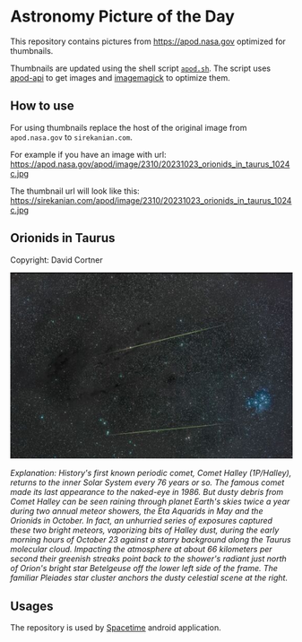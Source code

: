 # Astronomy Picture of the Day

This repository contains pictures from https://apod.nasa.gov optimized for thumbnails.

Thumbnails are updated using the shell script [`apod.sh`](apod.sh). The script
uses [apod-api](https://github.com/nasa/apod-api) to get images and [imagemagick](https://imagemagick.org) to
optimize them.

## How to use

For using thumbnails replace the host of the original image from `apod.nasa.gov` to `sirekanian.com`.

For example if you have an image with url:<br>
https://apod.nasa.gov/apod/image/2310/20231023_orionids_in_taurus_1024c.jpg

The thumbnail url will look like this:<br>
https://sirekanian.com/apod/image/2310/20231023_orionids_in_taurus_1024c.jpg

## Orionids in Taurus

Copyright: David Cortner

[![the picture of the day][1]][2]

_Explanation: History's first known periodic comet, Comet Halley (1P/Halley), returns to the inner Solar System every 76 years or so. The famous comet made its last appearance to the naked-eye in 1986. But dusty debris from Comet Halley can be seen raining through planet Earth's skies twice a year during two annual meteor showers, the Eta Aquarids in May and the Orionids in October. In fact, an unhurried series of exposures captured these two bright meteors, vaporizing bits of Halley dust, during the early morning hours of October 23 against a starry background along the Taurus molecular cloud. Impacting the atmosphere at about 66 kilometers per second their greenish streaks point back to the shower's radiant just north of Orion's bright star Betelgeuse off the lower left side of the frame. The familiar Pleiades star cluster anchors the dusty celestial scene at the right._

## Usages

The repository is used by [Spacetime][3] android application.

[1]: image/2310/20231023_orionids_in_taurus_1024c.jpg

[2]: https://apod.nasa.gov/apod/image/2310/20231023_orionids_in_taurus_1024c.jpg

[3]: https://github.com/sirekanian/spacetime
